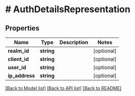 # # AuthDetailsRepresentation

## Properties

Name | Type | Description | Notes
------------ | ------------- | ------------- | -------------
**realm_id** | **string** |  | [optional]
**client_id** | **string** |  | [optional]
**user_id** | **string** |  | [optional]
**ip_address** | **string** |  | [optional]

[[Back to Model list]](../../README.md#models) [[Back to API list]](../../README.md#endpoints) [[Back to README]](../../README.md)
